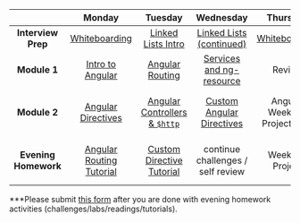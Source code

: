 |  | Monday | Tuesday | Wednesday | Thursday | Friday |
| :----------: | :----------: | :----------: | :----------: | :----------: | :----------: |
| **Interview Prep** | <a href="https://github.com/sf-wdi-19-20/modules/tree/master/w10_d1_0_white_boarding" target="_blank">Whiteboarding</a> | <a href="https://github.com/sf-wdi-19-20/modules/tree/master/w10_d2_0_linked_lists" target="_blank">Linked Lists Intro</a> | <a href="https://github.com/sf-wdi-19-20/modules/tree/master/w10_d3_0_linked_list_problems" target="_blank">Linked Lists (continued)</a> | <a href="https://github.com/sf-wdi-19-20/modules/tree/master/w10_d4_0_interview_practiceWhiteboarding" target="_blank">Whiteboarding</a> |  |
| **Module 1** | <a href="https://github.com/sf-wdi-19-20/modules/tree/master/w10_d1_1_intro_to_angular" target="_blank">Intro to Angular</a> | <a href="https://github.com/sf-wdi-19-20/modules/tree/master/w10_d2_1_angular_routing" target="_blank">Angular Routing</a> | <a href="https://github.com/sf-wdi-19-20/modules/tree/master/w10_d3_1_angular_resource" target="_blank">Services and ng-resource</a> | Review | Weekend Project |
| **Module 2** | <a href="https://github.com/sf-wdi-19-20/modules/tree/master/w10_d1_2_angular_directives" target="_blank">Angular Directives</a> | <a href="https://github.com/sf-wdi-19-20/modules/tree/master/w10_d2_2_angular_http" target="_blank">Angular Controllers & `$http`</a> | <a href="https://github.com/sf-wdi-19-20/modules/tree/master/w10_d3_2_angular_custom_directives" target="_blank">Custom Angular Directives</a> | Angular Weekend Project Intro | Outcomes & Weekend Project |
| **Evening Homework** | <a href="http://ajbraus.gitbooks.io/wdi-homework/content/angular-routing.html" target="_blank">Angular Routing Tutorial</a> | <a href="http://ajbraus.gitbooks.io/wdi-homework/content/angular-custom-directives.html" target="_blank">Custom Directive Tutorial</a> | continue challenges / self review | Weekend Project | Weekend Project & Lightning Talk |
		

***Please submit [this form](https://docs.google.com/a/generalassemb.ly/forms/d/1zSklHtCYKg_NhkLdjlQaCXFrHJQ4Io266cKUs9_Dg8I/viewform) after you are done with evening homework activities (challenges/labs/readings/tutorials).

